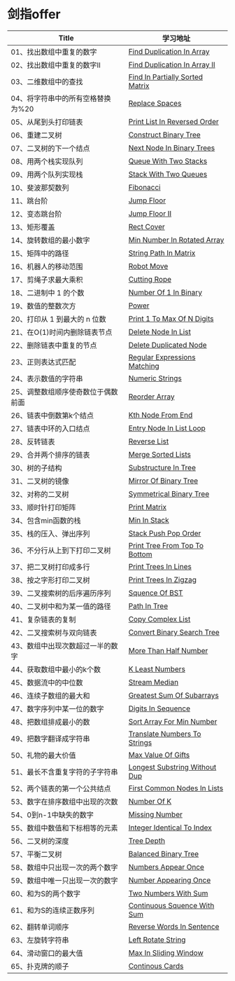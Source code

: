 # 剑指offer

| Title | 学习地址 |
|---|---|
| 01、找出数组中重复的数字 | [Find Duplication In Array](03_01_DuplicationInArray) |
| 02、找出数组中重复的数字II | [Find Duplication In Array II](03_02_DuplicationInArrayNoEdit) |
| 03、二维数组中的查找 | [Find In Partially Sorted Matrix](04_FindInPartiallySortedMatrix) |
| 04、将字符串中的所有空格替换为%20 | [Replace Spaces](05_ReplaceSpaces) |
| 05、从尾到头打印链表 | [Print List In Reversed Order](06_PrintListInReversedOrder) |
| 06、重建二叉树 | [Construct Binary Tree](07_ConstructBinaryTree) |
| 07、二叉树的下一个结点 | [Next Node In Binary Trees](08_NextNodeInBinaryTrees) |
| 08、用两个栈实现队列 | [Queue With Two Stacks](09_01_QueueWithTwoStacks) |
| 09、用两个队列实现栈 | [Stack With Two Queues](09_02_StackWithTwoQueues) |
| 10、斐波那契数列 | [Fibonacci](10_01_Fibonacci) |
| 11、跳台阶 | [Jump Floor](10_02_JumpFloor) |
| 12、变态跳台阶 | [Jump Floor II](10_03_JumpFloorII) |
| 13、矩形覆盖 | [Rect Cover](10_04_RectCover) |
| 14、旋转数组的最小数字 | [Min Number In Rotated Array](11_MinNumberInRotatedArray) |
| 15、矩阵中的路径 | [String Path In Matrix](12_StringPathInMatrix) |
| 16、机器人的移动范围 | [Robot Move](13_RobotMove) |
| 17、剪绳子求最大乘积 | [Cutting Rope](14_CuttingRope) |
| 18、二进制中 1 的个数 | [Number Of 1 In Binary](15_NumberOf1InBinary) |
| 19、数值的整数次方 | [Power](16_Power) |
| 20、打印从 1 到最大的 n 位数 | [Print 1 To Max Of N Digits](17_Print1ToMaxOfNDigits) |
| 21、在O(1)时间内删除链表节点 | [Delete Node In List](18_01_DeleteNodeInList) |
| 22、删除链表中重复的节点 | [Delete Duplicated Node](18_02_DeleteDuplicatedNode) |
| 23、正则表达式匹配 | [Regular Expressions Matching](19_RegularExpressionsMatching) |
| 24、表示数值的字符串 | [Numeric Strings](20_NumericStrings) |
| 25、调整数组顺序使奇数位于偶数前面 | [Reorder Array](21_ReorderArray) |
| 26、链表中倒数第k个结点 | [Kth Node From End](22_KthNodeFromEnd) |
| 27、链表中环的入口结点 | [Entry Node In List Loop](23_EntryNodeInListLoop) |
| 28、反转链表 | [Reverse List](24_ReverseList) |
| 29、合并两个排序的链表 | [Merge Sorted Lists](25_MergeSortedLists) |
| 30、树的子结构 | [Substructure In Tree](26_SubstructureInTree) |
| 31、二叉树的镜像 | [Mirror Of Binary Tree](27_MirrorOfBinaryTree) |
| 32、对称的二叉树 | [Symmetrical Binary Tree](28_SymmetricalBinaryTree) |
| 33、顺时针打印矩阵 | [Print Matrix](29_PrintMatrix) |
| 34、包含min函数的栈 | [Min In Stack](30_MinInStack) |
| 35、栈的压入、弹出序列 | [Stack Push Pop Order](31_StackPushPopOrder) |
| 36、不分行从上到下打印二叉树 | [Print Tree From Top To Bottom](32_01_PrintTreeFromTopToBottom) |
| 37、把二叉树打印成多行 | [Print Trees In Lines](32_02_PrintTreesInLines) |
| 38、按之字形打印二叉树 | [Print Trees In Zigzag](32_03_PrintTreesInZigzag) |
| 39、二叉搜索树的后序遍历序列 | [Squence Of BST](33_SquenceOfBST) |
| 40、二叉树中和为某一值的路径 | [Path In Tree](34_PathInTree) |
| 41、复杂链表的复制 | [Copy Complex List](35_CopyComplexList) |
| 42、二叉搜索树与双向链表 | [Convert Binary Search Tree](36_ConvertBinarySearchTree) |
| 43、数组中出现次数超过一半的数字 | [More Than Half Number](39_MoreThanHalfNumber) |
| 44、获取数组中最小的k个数 | [K Least Numbers](40_KLeastNumbers) |
| 45、数据流中的中位数 | [Stream Median](41_StreamMedian) |
| 46、连续子数组的最大和 | [Greatest Sum Of Subarrays](42_GreatestSumOfSubarrays) |
| 47、数字序列中某一位的数字 | [Digits In Sequence](44_DigitsInSequence) |
| 48、把数组排成最小的数 | [Sort Array For Min Number](45_SortArrayForMinNumber) |
| 49、把数字翻译成字符串 | [Translate Numbers To Strings](46_TranslateNumbersToStrings) |
| 50、礼物的最大价值 | [Max Value Of Gifts](47_MaxValueOfGifts) |
| 51、最长不含重复字符的子字符串 | [Longest Substring Without Dup](48_LongestSubstringWithoutDup) |
| 52、两个链表的第一个公共结点 | [First Common Nodes In Lists](52_FirstCommonNodesInLists) |
| 53、数字在排序数组中出现的次数 | [Number Of K](53_01_NumberOfK) |
| 54、0到n-1中缺失的数字| [Missing Number](53_02_MissingNumber) |
| 55、数组中数值和下标相等的元素 | [Integer Identical To Index](53_03_IntegerIdenticalToIndex) |
| 56、二叉树的深度 | [Tree Depth](55_01_TreeDepth) |
| 57、平衡二叉树 | [Balanced Binary Tree](55_02_BalancedBinaryTree) |
| 58、数组中只出现一次的两个数字 | [Numbers Appear Once](56_01_NumbersAppearOnce) |
| 59、数组中唯一只出现一次的数字 | [Number Appearing Once](56_02_NumberAppearingOnce) |
| 60、和为S的两个数字 | [Two Numbers With Sum](57_01_TwoNumbersWithSum) |
| 61、和为S的连续正数序列 | [Continuous Squence With Sum](57_02_ContinuousSquenceWithSum) |
| 62、翻转单词顺序 | [Reverse Words In Sentence](58_01_ReverseWordsInSentence) |
| 63、左旋转字符串 | [Left Rotate String](58_02_LeftRotateString) |
| 64、滑动窗口的最大值 | [Max In Sliding Window](59_01_MaxInSlidingWindow) |
| 65、扑克牌的顺子 | [Continous Cards](61_ContinousCards) |
